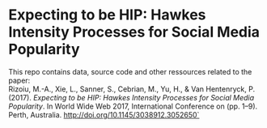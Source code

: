 # Expecting to be HIP: Hawkes Intensity Processes for Social Media Popularity
This repo contains data, source code and other ressources related to the paper:   
Rizoiu, M.-A., Xie, L., Sanner, S., Cebrian, M., Yu, H., & Van Hentenryck, P. (2017). *Expecting to be HIP: Hawkes Intensity Processes for Social Media Popularity*. In World Wide Web 2017, International Conference on (pp. 1–9). Perth, Australia. http://doi.org/10.1145/3038912.3052650`
